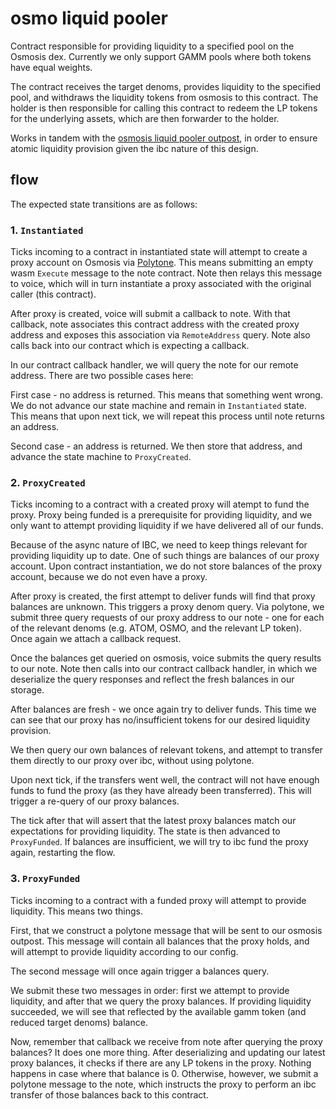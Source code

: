 # osmo liquid pooler

Contract responsible for providing liquidity to a specified pool on the Osmosis dex.
Currently we only support GAMM pools where both tokens have equal weights.

The contract receives the target denoms, provides liquidity to the specified
pool, and withdraws the liquidity tokens from osmosis to this contract. The
holder is then responsible for calling this contract to redeem the LP tokens
for the underlying assets, which are then forwarder to the holder.

Works in tandem with the [osmosis liquid pooler outpost](../outpost-osmo-liquid-pooler/README.md),
in order to ensure atomic liquidity provision given the ibc nature of this design.

## flow

The expected state transitions are as follows:

### 1. `Instantiated`

Ticks incoming to a contract in instantiated state will attempt to create a
proxy account on Osmosis via [Polytone](https://github.com/DA0-DA0/polytone).
This means submitting an empty wasm `Execute` message to the note contract.
Note then relays this message to voice, which will in turn instantiate a proxy
associated with the original caller (this contract).

After proxy is created, voice will submit a callback to note. With that callback,
note associates this contract address with the created proxy address and exposes
this association via `RemoteAddress` query. Note also calls back into our contract
which is expecting a callback.

In our contract callback handler, we will query the note for our remote address.
There are two possible cases here:

First case - no address is returned. This means that something went wrong.
We do not advance our state machine and remain in `Instantiated` state.
This means that upon next tick, we will repeat this process until note returns
an address.

Second case - an address is returned. We then store that address, and advance
the state machine to `ProxyCreated`.


### 2. `ProxyCreated`

Ticks incoming to a contract with a created proxy will atempt to fund the proxy.
Proxy being funded is a prerequisite for providing liquidity, and we only want to
attempt providing liquidity if we have delivered all of our funds.

Because of the async nature of IBC, we need to keep things relevant for providing
liquidity up to date. One of such things are balances of our proxy account. Upon
contract instantiation, we do not store balances of the proxy account, because
we do not even have a proxy.

After proxy is created, the first attempt to deliver funds will find that proxy
balances are unknown. This triggers a proxy denom query. Via polytone, we submit
three query requests of our proxy address to our note - one for each of the
relevant denoms (e.g. ATOM, OSMO, and the relevant LP token). Once again we attach
a callback request.

Once the balances get queried on osmosis, voice submits the query results to our
note. Note then calls into our contract callback handler, in which we deserialize
the query responses and reflect the fresh balances in our storage.

After balances are fresh - we once again try to deliver funds. This time we can
see that our proxy has no/insufficient tokens for our desired liquidity provision.

We then query our own balances of relevant tokens, and attempt to transfer them
directly to our proxy over ibc, without using polytone.

Upon next tick, if the transfers went well, the contract will not have enough funds
to fund the proxy (as they have already been transferred). This will trigger a
re-query of our proxy balances.

The tick after that will assert that the latest proxy balances match our expectations
for providing liquidity. The state is then advanced to `ProxyFunded`. If balances are
insufficient, we will try to ibc fund the proxy again, restarting the flow.

### 3. `ProxyFunded`

Ticks incoming to a contract with a funded proxy will attempt to provide liquidity.
This means two things.

First, that we construct a polytone message that will be sent to our osmosis outpost.
This message will contain all balances that the proxy holds, and will attempt to
provide liquidity according to our config.

The second message will once again trigger a balances query.

We submit these two messages in order: first we attempt to provide liquidity, and
after that we query the proxy balances. If providing liquidity succeeded, we will
see that reflected by the available gamm token (and reduced target denoms) balance.

Now, remember that callback we receive from note after querying the proxy balances?
It does one more thing. After deserializing and updating our latest proxy balances,
it checks if there are any LP tokens in the proxy. Nothing happens in case where
that balance is 0. Otherwise, however, we submit a polytone message to the note,
which instructs the proxy to perform an ibc transfer of those balances back to this
contract.

